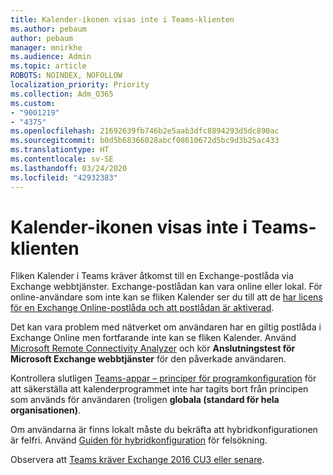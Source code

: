 ```yaml
---
title: Kalender-ikonen visas inte i Teams-klienten
ms.author: pebaum
author: pebaum
manager: mnirkhe
ms.audience: Admin
ms.topic: article
ROBOTS: NOINDEX, NOFOLLOW
localization_priority: Priority
ms.collection: Adm_O365
ms.custom:
- "9001219"
- "4375"
ms.openlocfilehash: 21692639fb746b2e5aab3dfc8894293d5dc890ac
ms.sourcegitcommit: b0d5b68366028abcf08610672d5bc9d3b25ac433
ms.translationtype: HT
ms.contentlocale: sv-SE
ms.lasthandoff: 03/24/2020
ms.locfileid: "42932383"
---
```

# <a name="calendar-icon-not-showing-in-teams-client"></a>Kalender-ikonen visas inte i Teams-klienten

Fliken Kalender i Teams kräver åtkomst till en Exchange-postlåda via Exchange webbtjänster. Exchange-postlådan kan vara online eller lokal. För online-användare som inte kan se fliken Kalender ser du till att de [har licens för en Exchange Online-postlåda och att postlådan är aktiverad](https://docs.microsoft.com/exchange/recipients-in-exchange-online/create-user-mailboxes).

Det kan vara problem med nätverket om användaren har en giltig postlåda i Exchange Online men fortfarande inte kan se fliken Kalender. Använd [Microsoft Remote Connectivity Analyzer](https://testconnectivity.microsoft.com/) och kör **Anslutningstest för Microsoft Exchange webbtjänster** för den påverkade användaren.

Kontrollera slutligen [Teams-appar – principer för programkonfiguration](https://admin.teams.microsoft.com/policies/app-setup) för att säkerställa att kalenderprogrammet inte har tagits bort från principen som används för användaren (troligen **globala (standard för hela organisationen)**.

Om användarna är finns lokalt måste du bekräfta att hybridkonfigurationen är felfri. Använd [Guiden för hybridkonfiguration](https://docs.microsoft.com/exchange/hybrid-deployment/hybrid-agent) för felsökning.

Observera att [Teams kräver Exchange 2016 CU3 eller senare](https://docs.microsoft.com/microsoftteams/exchange-teams-interact).
